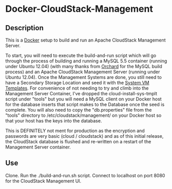 Docker-CloudStack-Management
============

## Description

This is a [Docker](https://www.docker.io/) setup to build and run an Apache CloudStack Management Server. 

To start, you will need to execute the build-and-run script which will go through the process of building and running a MySQL 5.5 container (running under Ubuntu 12.04) (with many thanks from [Orchard](https://github.com/orchardup/docker-mysql) for the MySQL build process) and an Apache CloudStack Management Server (running under Ubuntu 12.04).
Once the Management Systems are done, you still need to have a Secondary Storage Location and seed it with the [System VM Templates](http://docs.cloudstack.apache.org/projects/cloudstack-installation/en/latest/installation.html#prepare-the-system-vm-template). For convenience of not needing to try and climb into the Management Server Container, I've dropped the cloud-install-sys-tmplt script under "tools" but you will need a MySQL client on your Docker host for the database inserts that script makes to the Database once the seed is complete. You will also need to copy the "db.properties" file from the "tools" directory to /etc/cloudstack/management/ on your Docker host so that your host has the keys into the database.

This is DEFINITELY not ment for production as the encryption and passwords are very basic (cloud / cloudstack) and as of this initial release, the CloudStack database is flushed and re-written on a restart of the Management Server container.

## Use

Clone. Run the ./build-and-run.sh script. Connect to localhost on port 8080 for the CloudStack Management UI.
